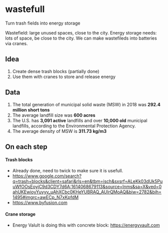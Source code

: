 # waste**full**
Turn trash fields into energy storage

Wastefield: large unused spaces, close to the city.
Energy storage needs: lots of space, be close to the city.
We can make wastefileds into batteries via cranes.


## Idea
1. Create dense trash blocks (partially done)
2. Use them with cranes to store and release energy


## Data
1. The total generation of municipal solid waste (MSW) in 2018 was **292.4 million short tons**
2. The average landfill size was **600 acres**
3. The U.S. has **3,091 active** landfills and over **10,000 old** municipal landfills, according to the Environmental Protection Agency.
4. The average density of MSW is **311.73 kg/m3**


## On each step
#### Trash blocks
- Already done, need to twick to make sure it is usefull.
- https://www.google.com/search?q=trash+blocks&client=safari&rls=en&tbm=isch&sxsrf=ALeKk03dUk5PuuWfOOsEoyjC9d3CDY7d6A:1614068679113&source=lnms&sa=X&ved=0ahUKEwioyYuyyv_uAhXCbc0KHeYUBRAQ_AUIrQMoAQ&biw=2782&bih=1495#imgrc=awECp_N7xKpfdM
- https://www.byfusion.com


#### Crane storage
- Energy Valult is doing this with concrete block: https://energyvault.com
